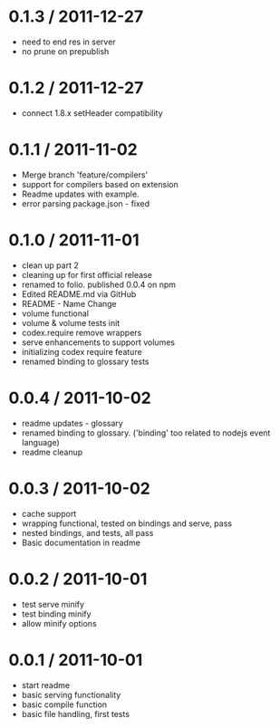 
0.1.3 / 2011-12-27 
==================

  * need to end res in server
  * no prune on prepublish

0.1.2 / 2011-12-27 
==================

  * connect 1.8.x setHeader compatibility

0.1.1 / 2011-11-02 
==================

  * Merge branch 'feature/compilers'
  * support for compilers based on extension
  * Readme updates with example.
  * error parsing package.json - fixed

0.1.0 / 2011-11-01 
==================

  * clean up part 2
  * cleaning up for first official release
  * renamed to folio. published 0.0.4 on npm
  * Edited README.md via GitHub
  * README - Name Change
  * volume functional
  * volume & volume tests init
  * codex.require remove wrappers
  * serve enhancements to support volumes
  * initializing codex require feature
  * renamed binding to glossary tests

0.0.4 / 2011-10-02 
==================

  * readme updates - glossary
  * renamed binding to glossary. ('binding' too related to nodejs event language)
  * readme cleanup

0.0.3 / 2011-10-02 
==================

  * cache support
  * wrapping functional, tested on bindings and serve, pass
  * nested bindings, and tests, all pass
  * Basic documentation in readme

0.0.2 / 2011-10-01 
==================

  * test serve minify
  * test binding minify
  * allow minify options

0.0.1 / 2011-10-01 
==================

  * start readme
  * basic serving functionality
  * basic compile function
  * basic file handling, first tests
